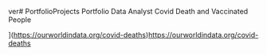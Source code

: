 ver# PortfolioProjects
Portfolio Data Analyst 
Covid Death and Vaccinated People 

](https://ourworldindata.org/covid-deaths)https://ourworldindata.org/covid-deaths
